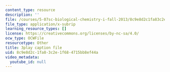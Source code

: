 ```yaml
---
content_type: resource
description: ''
file: /courses/5-07sc-biological-chemistry-i-fall-2013/8c9e8d2c1fa83c2e1f684715bb8ef44a_XmS9DYHQHi0.srt
file_type: application/x-subrip
learning_resource_types: []
license: https://creativecommons.org/licenses/by-nc-sa/4.0/
ocw_type: OCWFile
resourcetype: Other
title: 3play caption file
uid: 8c9e8d2c-1fa8-3c2e-1f68-4715bb8ef44a
video_metadata:
  youtube_id: null
---
```

